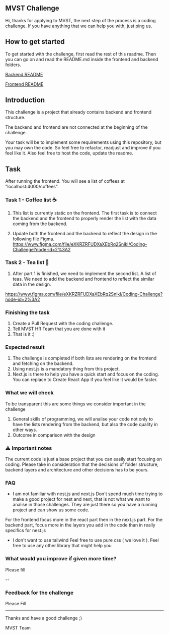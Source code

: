 ## MVST Challenge

Hi, thanks for applying to MVST, the next step of the process is a coding challenge. If you have anything that we can help you with, just ping us.


## How to get started 
  To get started with the challenge, first read the rest of this readme. Then you can go on and 
  read the README.md inside the frontend and backend folders.
  
  [Backend README](https://github.com/mvst-h/mvst-coffee-tea-challenge/blob/master/backend/README.md)
  
  [Frontend README](https://github.com/mvst-h/mvst-coffee-tea-challenge/blob/master/frontend/README.md)


## Introduction 

This challenge is a project that already contains backend and frontend structure. 

The backend and frontend are not connected at the beginning of the challenge. 

Your task will be to implement some requirements using this repository, but you may own the code. So feel free to refactor, readjust and improve if you feel like it. Also feel free to host the code, update the readme. 

## Task 

After running the frontend. You will see a list of coffees at "localhost:4000/coffees".

### Task 1 - Coffee list :coffee:
1. This list is currently static on the frontend. The first task is to connect the backend and the frontend to properly render the list with the data coming from the backend.

2. Update both the frontend and the backend to reflect the design in the following file Figma. 
    https://www.figma.com/file/eXKRZRFUDXaXEbRq2SnikI/Coding-Challenge?node-id=2%3A2

### Task 2 - Tea list :tea:

1. After part 1 is finished, we need to implement the second list. A list of teas. We need to add the backend and frontend to reflect the similar data in the design.

https://www.figma.com/file/eXKRZRFUDXaXEbRq2SnikI/Coding-Challenge?node-id=2%3A2

### Finishing the task
1. Create a Pull Request with the coding challenge.
2. Tell MVST HR Team that you are done with it
3. That is it :)

### Expected result

1. The challenge is completed if both lists are rendering on the frontend and fetching on the backend.
2. Using nest.js is a mandatory thing from this project.
3. Next.js is there to help you have a quick start and focus on the coding. You can replace to Create React App if you feel like it would be faster.

### What we will check
   To be transparent this are some things we consider important in the challenge
  
  1. General skills of programming, we will analise your code not only to have the lists rendering from the backend, but also the code quality in other ways.
  2. Outcome in comparison with the design


### ⚠️ Important notes
The current code is just a base project that you can easily start focusing on coding. Please take in consideration that the decisions of folder structure, backend layers and architecture and other decisions has to be yours. 

### FAQ

-  I am not familiar with nest.js and next.js
Don't spend much time trying to make a good project for nest and next, that is not what we want to analise in those challenges. They are just there so you have a running project and can show us some code.

For the frontend focus more in the react part then in the next.js part. 
For the backend part, focus more in the layers you add in the code than in really specifics for nest.js

- I don't want to use tailwind
Feel free to use pure css ( we love it ).
Feel free to use any other library that might help you


 

### What would you improve if given more time?
Please fill

--
### Feedback for the challenge
Please Fill

---


Thanks and have a good challenge ;)

MVST Team
